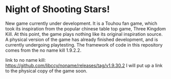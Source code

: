 # Night of Shooting Stars!
New game currently under development.
It is a Touhou fan game, which took its inspiration from the popular chinese table top game, Three Kingdom Kill. 
At this point, the game plays nothing like its original inspiration source. 
A physical version of the game has already finished development, and is currently undergoing playtesting.
The framework of code in this repository comes from the no name kill 1.9.2.2.

link to no name kill: https://github.com/libccy/noname/releases/tag/v1.9.30.2
I will put up a link to the physical copy of the game soon.
